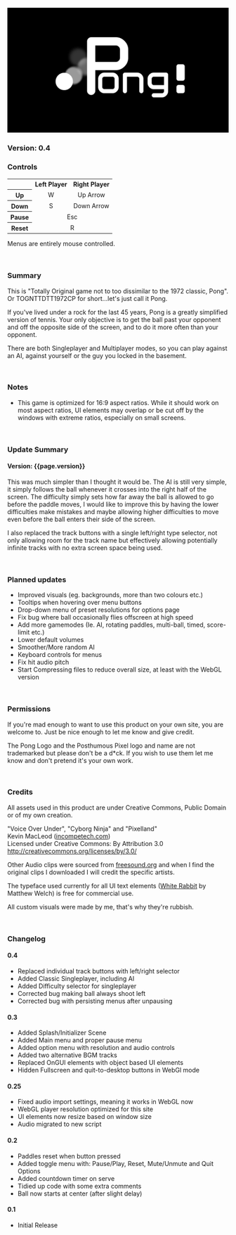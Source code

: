 ![alt text](Pong.png "Logo Title Text 1")

### Version: 0.4

### Controls

<table style="text-align: center;">
  <tr>
    <th></th>
    <th>Left Player</th>
    <th>Right Player</th>
  </tr>
  <tr>
    <th>Up</th>
    <td>W</td>
    <td>Up Arrow</td>
  </tr>
  <tr>
    <th>Down</th>
    <td>S</td>
    <td>Down Arrow</td>
  </tr> 
  <tr>
    <th>Pause</th>
    <td colspan="2">Esc</td>
  </tr>
  <tr>
    <th>Reset</th>
    <td colspan="2">R</td>
  </tr>
</table>

Menus are entirely mouse controlled.

<br>

### Summary

This is "Totally Original game not to too dissimilar to the 1972 classic, Pong". Or TOGNTTDTT1972CP for short...let's just call it Pong.

If you've lived under a rock for the last 45 years, Pong is a greatly simplified version of tennis. Your only objective is to get the ball past your opponent and off the opposite side of the screen, and to do it more often than your opponent.

There are both Singleplayer and Multiplayer modes, so you can play against an AI, against yourself or the guy you locked in the basement.

<br>

### Notes
* This game is optimized for 16:9 aspect ratios. While it should work on most aspect ratios, UI elements may overlap or be cut off by the windows with extreme ratios, especially on small screens.

<br>

### Update Summary

#### Version: {{page.version}}

This was much simpler than I thought it would be. The AI is still very simple, it simply follows the ball whenever it crosses into the right half of the screen. The difficulty simply sets how far away the ball is allowed to go before the paddle moves, I would like to improve this by having the lower difficulties make mistakes and maybe allowing higher difficulties to move even before the ball enters their side of the screen.

I also replaced the track buttons with a single left/right type selector, not only allowing room for the track name but effectively allowing potentially infinite tracks with no extra screen space being used.

<br>

### Planned updates
* Improved visuals (eg. backgrounds, more than two colours etc.)
* Tooltips when hovering over menu buttons
* Drop-down menu of preset resolutions for options page
* Fix bug where ball occasionally flies offscreen at high speed
* Add more gamemodes (Ie. AI, rotating paddles, multi-ball, timed, score-limit etc.)
* Lower default volumes
* Smoother/More random AI
* Keyboard controls for menus
* Fix hit audio pitch
* Start Compressing files to reduce overall size, at least with the WebGL version

<br>

### Permissions

If you're mad enough to want to use this product on your own site, you are welcome to. Just be nice enough to let me know and give credit.

The Pong Logo and the Posthumous Pixel logo and name are not trademarked but please don't be a d*ck. If you wish to use them let me know and don't pretend it's your own work.

<br>

### Credits

All assets used in this product are under Creative Commons, Public Domain or of my own creation.

"Voice Over Under", "Cyborg Ninja" and "Pixelland"<br>
Kevin MacLeod (<a href="https://incompetech.com/music/royalty-free/music.html">incompetech.com</a>)<br>
Licensed under Creative Commons: By Attribution 3.0
<a href="http://creativecommons.org/licenses/by/3.0/">
http://creativecommons.org/licenses/by/3.0/</a>

Other Audio clips were sourced from <a href="http://freesound.org/">freesound.org</a> and when I find the original clips I downloaded I will credit the specific artists.

The typeface used currently for all UI text elements (<a href="http://www.1001fonts.com/white-rabbit-font.html">White Rabbit</a> by Matthew Welch) is free for commercial use.

All custom visuals were made by me, that's why they're rubbish.

<br>

### Changelog

#### 0.4
* Replaced individual track buttons with left/right selector
* Added Classic Singleplayer, including AI
* Added Difficulty selector for singleplayer
* Corrected bug making ball always shoot left
* Corrected bug with persisting menus after unpausing

#### 0.3
* Added Splash/Initializer Scene
* Added Main menu and proper pause menu
* Added option menu with resolution and audio controls
* Added two alternative BGM tracks
* Replaced OnGUI elements with object based UI elements
* Hidden Fullscreen and quit-to-desktop buttons in WebGl mode

#### 0.25
* Fixed audio import settings, meaning it works in WebGL now
* WebGL player resolution optimized for this site
* UI elements now resize based on window size
* Audio migrated to new script

#### 0.2
* Paddles reset when button pressed
* Added toggle menu with: Pause/Play, Reset, Mute/Unmute and Quit Options
* Added countdown timer on serve
* Tidied up code with some extra comments
* Ball now starts at center (after slight delay)

#### 0.1
* Initial Release
<br><br>

